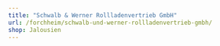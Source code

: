 ```yaml
---
title: "Schwalb & Werner Rollladenvertrieb GmbH"
url: /forchheim/schwalb-und-werner-rollladenvertrieb-gmbh/
shop: Jalousien
---
```

